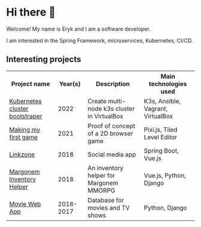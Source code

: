 # Hi there 👋

Welcome! My name is Eryk and I am a software developer.

I am interested in the Spring Framework, microservices, Kubernetes, CI/CD. 

## Interesting projects

<table>
    <tr>
        <th>Project name</th>
        <th>Year(s)</th>
        <th>Description</th>
        <th>Main technologies used</th>
    </tr>
    <tr>
        <td><a href="https://github.com/erykio/k3s-virtualbox-cluster-bootstraper">Kubernetes cluster bootstraper</a></td>
        <td>2022</td>
        <td>Create multi-node k3s cluster in VirtualBox</td>
        <td>K3s, Ansible, Vagrant, VirtualBox</td>
    </tr>
    <tr>
        <td><a href="https://game.eryk.io/">Making my first game</a></td>
        <td>2021</td>
        <td>Proof of concept of a 2D browser game</td>
        <td>Pixi.js, Tiled Level Editor</td>
    </tr>
    <tr>
        <td><a href="https://github.com/erykio/linkzone">Linkzone</a></td>
        <td>2018</td>
        <td>Social media app</td>
        <td>Spring Boot, Vue.js</td>
    </tr>
    <tr>
        <td><a href="https://github.com/erykio/moje-margo">Margonem Inventory Helper</a></td>
        <td>2018</td>
        <td>An inventory helper for Margonem MMORPG</td>
        <td>Vue.js, Python, Django</td>
    </tr>
    <tr>
        <td><a href="https://github.com/erykio/movie-website">Movie Web App</a></td>
        <td>2016-2017</td>
        <td>Database for movies and TV shows</td>
        <td>Python, Django</td>
    </tr>
</table>